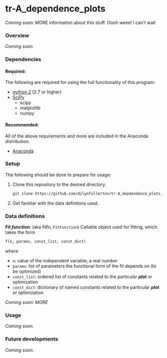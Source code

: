 # tr-A_dependence_plots
_Coming soon_: MORE information about this stuff. Oooh weee! I can't wait

### Overview
_Coming soon._

### Dependencies

#### Required:
The following are required for using the full functionality of this program:

* [python 2](https://www.python.org/downloads) (2.7 or higher)
* [SciPy](https://www.scipy.org/install.html)
  * scipy
  * matplotlib
  * numpy

#### Recommended:
All of the above requirements and more are included in the Anaconda
distribution.

* [Anaconda](https://www.continuum.io/downloads)

### Setup
The following should be done to prepare for usage:

1. Clone this repository to the desired directory.

    ```bash
    git clone https://github.com/dilynfullerton/tr-A_depdendence_plots.git
    ```
2. Get familiar with the data defintions used.

### Data definitions
**_Fit function_**: (aka fitfn, `FitFunction`) Callable object used for
fitting, which takes the form

```python
f(x, params, const_list, const_dict)
```
where
* `x`: value of the independent variable; a real number
* `params`: list of parameters the functional form of the fit
depends on \(to be optimized\)
* `const_list`: ordered list of constants related to the particular
**_plot_** or optimization
* `const_dict`: dictionary of named constants related to the
particular **_plot_** or optimization

_Coming soon: MORE_

### Usage
_Coming soon._

### Future developments
_Coming soon._
